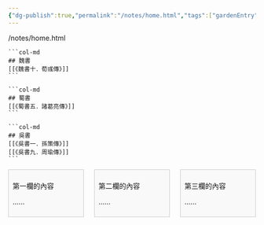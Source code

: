 ```yaml
---
{"dg-publish":true,"permalink":"/notes/home.html","tags":["gardenEntry"]}
---
```


/notes/home.html

````col 
```col-md 
## 魏書 
[[《魏書十．荀彧傳》]]
``` 

```col-md 
## 蜀書 
[[《蜀書五．諸葛亮傳》]]
``` 

```col-md 
## 吳書
[[《吳書一．孫策傳》]]
[[《吳書九．周瑜傳》]]
``` 
````

<div class="columns">
  <div class="column">
    <p>第一欄的內容</p>
    <p>......</p>
  </div>
  <div class="column">
    <p>第二欄的內容</p>
    <p>......</p>
  </div>
  <div class="column">
    <p>第三欄的內容</p>
    <p>......</p>
  </div>
</div>

<style>
.columns {
  display: grid;
  grid-template-columns: 1fr 1fr 1fr; /* 三欄平均分 */
  gap: 1rem; /* 欄與欄之間的間距 */
}

.column {
  /* 可選：讓每欄內文排版更舒適 */
  padding: 0.5rem;
  background: #f9f9f9;
  border: 1px solid #ccc;
}
</style>
